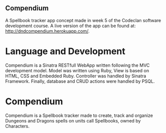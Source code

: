 ## Compendium

A Spellbook tracker app concept made in week 5 of the Codeclan software development course. A live version of the app can be found at: http://dndcompendium.herokuapp.com/. 

# Language and Development

Compendium is a Sinatra RESTfull WebApp written following the MVC development model. Model was written using Ruby, View is based on HTML, CSS and Embedded Ruby. Controller was handled by Sinatra Framework. Finally, database and CRUD actions were handled by PSQL. 

# Compendium

Compendium is a Spellbook tracker made to create, track and organize Dungeons and Dragons spells on units call Spellbooks, owned by Characters. 


